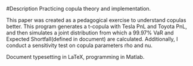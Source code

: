 #Description
Practicing copula theory and implementation.

This paper was created as a pedagogical exercise to understand copulas better. 
This program generates a t-copula with Tesla PnL and Toyota PnL, and then simulates a 
joint distribution from which a 99.97% VaR and Expected Shortfall(defined in document) are calculated. 
Additionally, I conduct a sensitivity test on copula parameters rho and nu.

Document typesetting in LaTeX, programming in Matlab.
